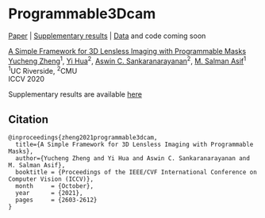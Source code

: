 # Programmable3Dcam

[Paper](https://arxiv.org/abs/2108.07966) | [Supplementary results](https://docs.google.com/presentation/d/1PNy68fGyZ-ODnJGnREp-DS7CG9_T7X7-/edit?usp=sharing&ouid=108740811063534294897&rtpof=true&sd=true) | [Data]() and code coming soon

[A Simple Framework for 3D Lensless Imaging with Programmable Masks](https://arxiv.org/abs/2108.07966)  
 [Yucheng Zheng]()<sup>1</sup>,
 [Yi Hua]()<sup>2</sup>,
 [Aswin C. Sankaranarayanan](https://users.ece.cmu.edu/~saswin/)<sup>2</sup>,
 [M. Salman Asif](https://intra.ece.ucr.edu/~sasif/)<sup>1</sup> <br>
 <sup>1</sup>UC Riverside, <sup>2</sup>CMU <br> 
 ICCV 2020

Supplementary results are available [here](https://docs.google.com/presentation/d/1PNy68fGyZ-ODnJGnREp-DS7CG9_T7X7-/edit?usp=sharing&ouid=108740811063534294897&rtpof=true&sd=true)


## Citation

```
@inproceedings{zheng2021programmable3dcam,
  title={A Simple Framework for 3D Lensless Imaging with Programmable Masks},
  author={Yucheng Zheng and Yi Hua and Aswin C. Sankaranarayanan and M. Salman Asif},
  booktitle = {Proceedings of the IEEE/CVF International Conference on Computer Vision (ICCV)},
  month     = {October},
  year      = {2021},
  pages     = {2603-2612}
}
```

